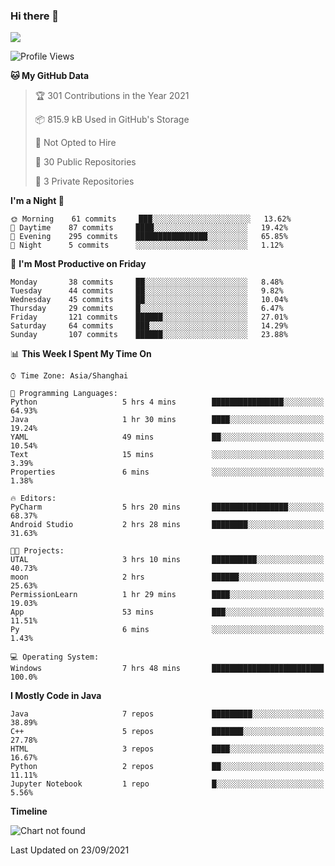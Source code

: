 ### Hi there 👋

<!--
**zhou-ning/zhou-ning** is a ✨ _special_ ✨ repository because its `README.md` (this file) appears on your GitHub profile.

Here are some ideas to get you started:

- 🔭 I’m currently working on ...
- 🌱 I’m currently learning ...
- 👯 I’m looking to collaborate on ...
- 🤔 I’m looking for help with ...
- 💬 Ask me about ...
- 📫 How to reach me: ...
- 😄 Pronouns: ...
- ⚡ Fun fact: ...
-->
![](https://github-readme-stats.vercel.app/api?username=zhou-ning)

<!--START_SECTION:waka-->
![Profile Views](http://img.shields.io/badge/Profile%20Views-29-blue)

**🐱 My GitHub Data** 

> 🏆 301 Contributions in the Year 2021
 > 
> 📦 815.9 kB Used in GitHub's Storage 
 > 
> 🚫 Not Opted to Hire
 > 
> 📜 30 Public Repositories 
 > 
> 🔑 3 Private Repositories  
 > 
**I'm a Night 🦉** 

```text
🌞 Morning    61 commits     ███░░░░░░░░░░░░░░░░░░░░░░   13.62% 
🌆 Daytime    87 commits     ████░░░░░░░░░░░░░░░░░░░░░   19.42% 
🌃 Evening    295 commits    ████████████████░░░░░░░░░   65.85% 
🌙 Night      5 commits      ░░░░░░░░░░░░░░░░░░░░░░░░░   1.12%

```
📅 **I'm Most Productive on Friday** 

```text
Monday       38 commits     ██░░░░░░░░░░░░░░░░░░░░░░░   8.48% 
Tuesday      44 commits     ██░░░░░░░░░░░░░░░░░░░░░░░   9.82% 
Wednesday    45 commits     ██░░░░░░░░░░░░░░░░░░░░░░░   10.04% 
Thursday     29 commits     █░░░░░░░░░░░░░░░░░░░░░░░░   6.47% 
Friday       121 commits    ██████░░░░░░░░░░░░░░░░░░░   27.01% 
Saturday     64 commits     ███░░░░░░░░░░░░░░░░░░░░░░   14.29% 
Sunday       107 commits    ██████░░░░░░░░░░░░░░░░░░░   23.88%

```


📊 **This Week I Spent My Time On** 

```text
⌚︎ Time Zone: Asia/Shanghai

💬 Programming Languages: 
Python                   5 hrs 4 mins        ████████████████░░░░░░░░░   64.93% 
Java                     1 hr 30 mins        ████░░░░░░░░░░░░░░░░░░░░░   19.24% 
YAML                     49 mins             ██░░░░░░░░░░░░░░░░░░░░░░░   10.54% 
Text                     15 mins             ░░░░░░░░░░░░░░░░░░░░░░░░░   3.39% 
Properties               6 mins              ░░░░░░░░░░░░░░░░░░░░░░░░░   1.38%

🔥 Editors: 
PyCharm                  5 hrs 20 mins       █████████████████░░░░░░░░   68.37% 
Android Studio           2 hrs 28 mins       ████████░░░░░░░░░░░░░░░░░   31.63%

🐱‍💻 Projects: 
UTAL                     3 hrs 10 mins       ██████████░░░░░░░░░░░░░░░   40.73% 
moon                     2 hrs               ██████░░░░░░░░░░░░░░░░░░░   25.63% 
PermissionLearn          1 hr 29 mins        ████░░░░░░░░░░░░░░░░░░░░░   19.03% 
App                      53 mins             ███░░░░░░░░░░░░░░░░░░░░░░   11.51% 
Py                       6 mins              ░░░░░░░░░░░░░░░░░░░░░░░░░   1.43%

💻 Operating System: 
Windows                  7 hrs 48 mins       █████████████████████████   100.0%

```

**I Mostly Code in Java** 

```text
Java                     7 repos             █████████░░░░░░░░░░░░░░░░   38.89% 
C++                      5 repos             ███████░░░░░░░░░░░░░░░░░░   27.78% 
HTML                     3 repos             ████░░░░░░░░░░░░░░░░░░░░░   16.67% 
Python                   2 repos             ██░░░░░░░░░░░░░░░░░░░░░░░   11.11% 
Jupyter Notebook         1 repo              █░░░░░░░░░░░░░░░░░░░░░░░░   5.56%

```


**Timeline**

![Chart not found](https://raw.githubusercontent.com/zhou-ning/zhou-ning/main/charts/bar_graph.png) 


 Last Updated on 23/09/2021
<!--END_SECTION:waka-->
